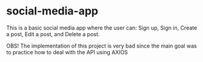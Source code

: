 # social-media-app

This is a basic social media app where the user can:
Sign up, Sign in, Create a post, Edit a post, and Delete a post.

OBS!
The implementation of this project is very bad since the main goal was to practice how to deal with the API using AXIOS
